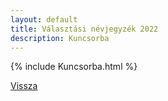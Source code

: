 ```yaml
---
layout: default
title: Választási névjegyzék 2022
description: Kuncsorba
---
```


{% include Kuncsorba.html %}

[Vissza](./)